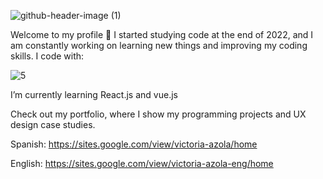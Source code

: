 ![github-header-image (1)](https://github.com/VickyAzola/VickyAzola/assets/116470398/e2ba7967-910c-4692-899a-a525353a2600)


Welcome to my profile 🤗
I started studying code at the end of 2022, and I am constantly working on learning new things and improving my coding skills. I code with: 

![5](https://github.com/VickyAzola/VickyAzola/assets/116470398/151ba568-9a69-4f4d-9c1c-606167452028)


I’m currently learning React.js and vue.js

Check out my portfolio, where I show my programming projects and UX design case studies.

Spanish: https://sites.google.com/view/victoria-azola/home

English: https://sites.google.com/view/victoria-azola-eng/home
<!--
**VickyAzola/VickyAzola** is a ✨ _special_ ✨ repository because its `README.md` (this file) appears on your GitHub profile.

Here are some ideas to get you started:

- 🔭 I’m currently working on ...
- 🌱 I’m currently learning ...
- 👯 I’m looking to collaborate on ...
- 🤔 I’m looking for help with ...
- 💬 Ask me about ...
- 📫 How to reach me: ...
- 😄 Pronouns: ...
- ⚡ Fun fact: ...
-->
